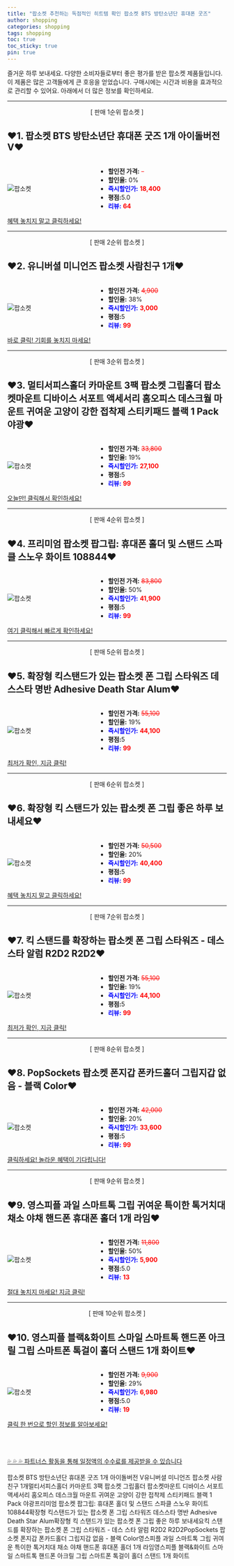 ```yaml
---
title: "팝소켓 추천하는 독점적인 히트템 확인 팝소켓 BTS 방탄소년단 휴대폰 굿즈"
author: shopping
categories: shopping
tags: shopping
toc: true
toc_sticky: true
pin: true
---
```

즐거운 하루 보내세요. 다양한 소비자들로부터 좋은 평가를 받은 팝소켓 제품들입니다. 이 제품은 많은 고객들에게 큰 호응을 얻었습니다. 구매시에는 시간과 비용을 효과적으로 관리할 수 있어요. 아래에서 더 많은 정보를 확인하세요.

---
<p class="toplist" style="margin: 0 auto; display: block; width: fit-content;">[ 판매 1순위 팝소켓 ]</p>

<h2><strong>❤️1. 팝소켓 BTS 방탄소년단 휴대폰 굿즈 1개 아이돌버전 V❤️</strong></h2>

<div style="display: flex; align-items: center;">
    <div style="flex: 0.4;">
        <img src="https://thumbnail6.coupangcdn.com/thumbnails/remote/230x230ex/image/retail/images/2020/05/08/12/2/af2926b3-723e-42f1-ba96-3b80e6c45ee1.jpg" alt="팝소켓" style="max-width: 100%;">
    </div>
    <div style="flex: 0.6; margin-left: 10px;">
        <ul>
            <li><strong>할인전 가격:</strong> <del style="color: red;">-</del></li>
            <li><strong>할인율:</strong> 0%</li>
            <li><span style='color:blue'><strong>즉시할인가:</strong></span> <span style='color:red'><strong>18,400</strong></span></li>
            <li><strong>평점:</strong>5.0</li>
            <li><span style='color:blue'><strong>리뷰:</strong></span> <span style='color:red'><strong>64</strong></span></li>
        </ul>
    </div>
</div>
<div class="center">
    <a href="https://William4Davisa.github.io?lptag=AF9450613&subid=githubio&pageKey=1069357452&traceid=V0-153&itemId=2017151630&vendorItemId=70652180156" class="myButton">
        혜택 놓치지 말고 클릭하세요!
    </a>
</div>


---
<p class="toplist" style="margin: 0 auto; display: block; width: fit-content;">[ 판매 2순위 팝소켓 ]</p>

<h2><strong>❤️2. 유니버셜 미니언즈 팝소켓 사람친구 1개❤️</strong></h2>

<div style="display: flex; align-items: center;">
    <div style="flex: 0.4;">
        <img src="https://thumbnail6.coupangcdn.com/thumbnails/remote/230x230ex/image/vendor_inventory/10e2/ec6a3cdfee602e458b739b0150b6527883794fec16854e13576063aef735.jpg" alt="팝소켓" style="max-width: 100%;">
    </div>
    <div style="flex: 0.6; margin-left: 10px;">
        <ul>
            <li><strong>할인전 가격:</strong> <del style="color: red;">4,900</del></li>
            <li><strong>할인율:</strong> 38%</li>
            <li><span style='color:blue'><strong>즉시할인가:</strong></span> <span style='color:red'><strong>3,000</strong></span></li>
            <li><strong>평점:</strong>5</li>
            <li><span style='color:blue'><strong>리뷰:</strong></span> <span style='color:red'><strong>99</strong></span></li>
        </ul>
    </div>
</div>
<div class="center">
    <a href="https://William4Davisa.github.io?lptag=AF9450613&subid=githubio&pageKey=5648942370&traceid=V0-153&itemId=9237550697&vendorItemId=76523182419" class="myButton">
        바로 클릭! 기회를 놓치지 마세요!
    </a>
</div>


---
<p class="toplist" style="margin: 0 auto; display: block; width: fit-content;">[ 판매 3순위 팝소켓 ]</p>

<h2><strong>❤️3. 멀티서피스홀더 카마운트 3팩 팝소켓 그립홀더 팝소켓마운트 디바이스 서포트 액세서리 홈오피스 데스크월 마운트 귀여운 고양이 강한 접착제 스티키패드 블랙 1 Pack 야광❤️</strong></h2>

<div style="display: flex; align-items: center;">
    <div style="flex: 0.4;">
        <img src="https://thumbnail9.coupangcdn.com/thumbnails/remote/230x230ex/image/vendor_inventory/4324/01b9d106ab291274e5ad45285bf23b0a4d7245fb2ee1c22529850aea21db.jpg" alt="팝소켓" style="max-width: 100%;">
    </div>
    <div style="flex: 0.6; margin-left: 10px;">
        <ul>
            <li><strong>할인전 가격:</strong> <del style="color: red;">33,800</del></li>
            <li><strong>할인율:</strong> 19%</li>
            <li><span style='color:blue'><strong>즉시할인가:</strong></span> <span style='color:red'><strong>27,100</strong></span></li>
            <li><strong>평점:</strong>5</li>
            <li><span style='color:blue'><strong>리뷰:</strong></span> <span style='color:red'><strong>99</strong></span></li>
        </ul>
    </div>
</div>
<div class="center">
    <a href="https://William4Davisa.github.io?lptag=AF9450613&subid=githubio&pageKey=8007285781&traceid=V0-153&itemId=22323354792&vendorItemId=90778415398" class="myButton">
        오늘만! 클릭해서 확인하세요!
    </a>
</div>


---
<p class="toplist" style="margin: 0 auto; display: block; width: fit-content;">[ 판매 4순위 팝소켓 ]</p>

<h2><strong>❤️4. 프리미엄 팝소켓 팝그립: 휴대폰 홀더 및 스탠드 스파클 스노우 화이트 108844❤️</strong></h2>

<div style="display: flex; align-items: center;">
    <div style="flex: 0.4;">
        <img src="https://thumbnail6.coupangcdn.com/thumbnails/remote/230x230ex/image/vendor_inventory/3985/414383b8fa0612b0e61ebf2c034029cafc963acfcab12c110d3c0104bd98.jpg" alt="팝소켓" style="max-width: 100%;">
    </div>
    <div style="flex: 0.6; margin-left: 10px;">
        <ul>
            <li><strong>할인전 가격:</strong> <del style="color: red;">83,800</del></li>
            <li><strong>할인율:</strong> 50%</li>
            <li><span style='color:blue'><strong>즉시할인가:</strong></span> <span style='color:red'><strong>41,900</strong></span></li>
            <li><strong>평점:</strong>5</li>
            <li><span style='color:blue'><strong>리뷰:</strong></span> <span style='color:red'><strong>99</strong></span></li>
        </ul>
    </div>
</div>
<div class="center">
    <a href="https://William4Davisa.github.io?lptag=AF9450613&subid=githubio&pageKey=8099304119&traceid=V0-153&itemId=22902516058&vendorItemId=89937014809" class="myButton">
        여기 클릭해서 빠르게 확인하세요!
    </a>
</div>


---
<p class="toplist" style="margin: 0 auto; display: block; width: fit-content;">[ 판매 5순위 팝소켓 ]</p>

<h2><strong>❤️5. 확장형 킥스탠드가 있는 팝소켓 폰 그립 스타워즈 데스스타 명반 Adhesive Death Star Alum❤️</strong></h2>

<div style="display: flex; align-items: center;">
    <div style="flex: 0.4;">
        <img src="https://thumbnail8.coupangcdn.com/thumbnails/remote/230x230ex/image/vendor_inventory/d317/16e22c1e68cec5d511221fc35f8c606b3d5f66a8fb7727c8cb9a2933c492.jpg" alt="팝소켓" style="max-width: 100%;">
    </div>
    <div style="flex: 0.6; margin-left: 10px;">
        <ul>
            <li><strong>할인전 가격:</strong> <del style="color: red;">55,100</del></li>
            <li><strong>할인율:</strong> 19%</li>
            <li><span style='color:blue'><strong>즉시할인가:</strong></span> <span style='color:red'><strong>44,100</strong></span></li>
            <li><strong>평점:</strong>5</li>
            <li><span style='color:blue'><strong>리뷰:</strong></span> <span style='color:red'><strong>99</strong></span></li>
        </ul>
    </div>
</div>
<div class="center">
    <a href="https://William4Davisa.github.io?lptag=AF9450613&subid=githubio&pageKey=8142599892&traceid=V0-153&itemId=23140853538&vendorItemId=90777275379" class="myButton">
        최저가 확인, 지금 클릭!
    </a>
</div>


---
<p class="toplist" style="margin: 0 auto; display: block; width: fit-content;">[ 판매 6순위 팝소켓 ]</p>

<h2><strong>❤️6. 확장형 킥 스탠드가 있는 팝소켓 폰 그립 좋은 하루 보내세요❤️</strong></h2>

<div style="display: flex; align-items: center;">
    <div style="flex: 0.4;">
        <img src="https://thumbnail7.coupangcdn.com/thumbnails/remote/230x230ex/image/vendor_inventory/3c93/7fb0e9f6c5a76fb77a01b6dd7ec033021a4c68a5d89955112f9d7cc7d1ec.jpg" alt="팝소켓" style="max-width: 100%;">
    </div>
    <div style="flex: 0.6; margin-left: 10px;">
        <ul>
            <li><strong>할인전 가격:</strong> <del style="color: red;">50,500</del></li>
            <li><strong>할인율:</strong> 20%</li>
            <li><span style='color:blue'><strong>즉시할인가:</strong></span> <span style='color:red'><strong>40,400</strong></span></li>
            <li><strong>평점:</strong>5</li>
            <li><span style='color:blue'><strong>리뷰:</strong></span> <span style='color:red'><strong>99</strong></span></li>
        </ul>
    </div>
</div>
<div class="center">
    <a href="https://William4Davisa.github.io?lptag=AF9450613&subid=githubio&pageKey=8093434495&traceid=V0-153&itemId=22867393910&vendorItemId=89902014227" class="myButton">
        혜택 놓치지 말고 클릭하세요!
    </a>
</div>


---
<p class="toplist" style="margin: 0 auto; display: block; width: fit-content;">[ 판매 7순위 팝소켓 ]</p>

<h2><strong>❤️7. 킥 스탠드를 확장하는 팝소켓 폰 그립 스타워즈 - 데스 스타 알럼 R2D2 R2D2❤️</strong></h2>

<div style="display: flex; align-items: center;">
    <div style="flex: 0.4;">
        <img src="https://thumbnail7.coupangcdn.com/thumbnails/remote/230x230ex/image/vendor_inventory/1760/906ae97e567061bca074a50de633714c2ccd8c4e545a0e39fd1134510cf7.jpg" alt="팝소켓" style="max-width: 100%;">
    </div>
    <div style="flex: 0.6; margin-left: 10px;">
        <ul>
            <li><strong>할인전 가격:</strong> <del style="color: red;">55,100</del></li>
            <li><strong>할인율:</strong> 19%</li>
            <li><span style='color:blue'><strong>즉시할인가:</strong></span> <span style='color:red'><strong>44,100</strong></span></li>
            <li><strong>평점:</strong>5</li>
            <li><span style='color:blue'><strong>리뷰:</strong></span> <span style='color:red'><strong>99</strong></span></li>
        </ul>
    </div>
</div>
<div class="center">
    <a href="https://William4Davisa.github.io?lptag=AF9450613&subid=githubio&pageKey=7844379347&traceid=V0-153&itemId=21363540046&vendorItemId=90777334596" class="myButton">
        최저가 확인, 지금 클릭!
    </a>
</div>


---
<p class="toplist" style="margin: 0 auto; display: block; width: fit-content;">[ 판매 8순위 팝소켓 ]</p>

<h2><strong>❤️8. PopSockets 팝소켓 폰지갑 폰카드홀더 그립지갑 없음 - 블랙 Color❤️</strong></h2>

<div style="display: flex; align-items: center;">
    <div style="flex: 0.4;">
        <img src="https://thumbnail9.coupangcdn.com/thumbnails/remote/230x230ex/image/vendor_inventory/aade/b29ea55aa2670c44ff22daa7603c948a5554f0a5ec1f10b664d623eee258.jpg" alt="팝소켓" style="max-width: 100%;">
    </div>
    <div style="flex: 0.6; margin-left: 10px;">
        <ul>
            <li><strong>할인전 가격:</strong> <del style="color: red;">42,000</del></li>
            <li><strong>할인율:</strong> 20%</li>
            <li><span style='color:blue'><strong>즉시할인가:</strong></span> <span style='color:red'><strong>33,600</strong></span></li>
            <li><strong>평점:</strong>5</li>
            <li><span style='color:blue'><strong>리뷰:</strong></span> <span style='color:red'><strong>99</strong></span></li>
        </ul>
    </div>
</div>
<div class="center">
    <a href="https://William4Davisa.github.io?lptag=AF9450613&subid=githubio&pageKey=7973439771&traceid=V0-153&itemId=22091369449&vendorItemId=89646940741" class="myButton">
        클릭하세요! 놀라운 혜택이 기다립니다!
    </a>
</div>


---
<p class="toplist" style="margin: 0 auto; display: block; width: fit-content;">[ 판매 9순위 팝소켓 ]</p>

<h2><strong>❤️9. 영스피플 과일 스마트톡 그립 귀여운 특이한 톡거치대 채소 야채 핸드폰 휴대폰 홀더 1개 라임❤️</strong></h2>

<div style="display: flex; align-items: center;">
    <div style="flex: 0.4;">
        <img src="https://thumbnail8.coupangcdn.com/thumbnails/remote/230x230ex/image/vendor_inventory/20a3/717f2c2668e21d0e5170f1bbe1afb2f2f034ffaae57e81b8b0ad8acb8a95.jpg" alt="팝소켓" style="max-width: 100%;">
    </div>
    <div style="flex: 0.6; margin-left: 10px;">
        <ul>
            <li><strong>할인전 가격:</strong> <del style="color: red;">11,800</del></li>
            <li><strong>할인율:</strong> 50%</li>
            <li><span style='color:blue'><strong>즉시할인가:</strong></span> <span style='color:red'><strong>5,900</strong></span></li>
            <li><strong>평점:</strong>5.0</li>
            <li><span style='color:blue'><strong>리뷰:</strong></span> <span style='color:red'><strong>13</strong></span></li>
        </ul>
    </div>
</div>
<div class="center">
    <a href="https://William4Davisa.github.io?lptag=AF9450613&subid=githubio&pageKey=7993426889&traceid=V0-153&itemId=22225413546&vendorItemId=89271340815" class="myButton">
        절대 놓치지 마세요! 지금 클릭!
    </a>
</div>


---
<p class="toplist" style="margin: 0 auto; display: block; width: fit-content;">[ 판매 10순위 팝소켓 ]</p>

<h2><strong>❤️10. 영스피플 블랙&화이트 스마일 스마트톡 핸드폰 아크릴 그립 스마트폰 톡걸이 홀더 스탠드 1개 화이트❤️</strong></h2>

<div style="display: flex; align-items: center;">
    <div style="flex: 0.4;">
        <img src="https://thumbnail9.coupangcdn.com/thumbnails/remote/230x230ex/image/vendor_inventory/2f5b/9b87b5c185cc43d1915b05bcfa19ed8e9ede5d19164d590bcfb06ece71ec.jpg" alt="팝소켓" style="max-width: 100%;">
    </div>
    <div style="flex: 0.6; margin-left: 10px;">
        <ul>
            <li><strong>할인전 가격:</strong> <del style="color: red;">9,900</del></li>
            <li><strong>할인율:</strong> 29%</li>
            <li><span style='color:blue'><strong>즉시할인가:</strong></span> <span style='color:red'><strong>6,980</strong></span></li>
            <li><strong>평점:</strong>5.0</li>
            <li><span style='color:blue'><strong>리뷰:</strong></span> <span style='color:red'><strong>19</strong></span></li>
        </ul>
    </div>
</div>
<div class="center">
    <a href="https://William4Davisa.github.io?lptag=AF9450613&subid=githubio&pageKey=7814104774&traceid=V0-153&itemId=21204512555&vendorItemId=88726539966" class="myButton">
        클릭 한 번으로 할인 정보를 알아보세요!
    </a>
</div>

<br><br><br>[💦 💦 💦 파트너스 활동을 통해 일정액의 수수료를 제공받을 수 있습니다](https://link.coupang.com/a/bcpT2c)<br><br>팝소켓 BTS 방탄소년단 휴대폰 굿즈 1개 아이돌버전 V유니버셜 미니언즈 팝소켓 사람친구 1개멀티서피스홀더 카마운트 3팩 팝소켓 그립홀더 팝소켓마운트 디바이스 서포트 액세서리 홈오피스 데스크월 마운트 귀여운 고양이 강한 접착제 스티키패드 블랙 1 Pack 야광프리미엄 팝소켓 팝그립: 휴대폰 홀더 및 스탠드 스파클 스노우 화이트 108844확장형 킥스탠드가 있는 팝소켓 폰 그립 스타워즈 데스스타 명반 Adhesive Death Star Alum확장형 킥 스탠드가 있는 팝소켓 폰 그립 좋은 하루 보내세요킥 스탠드를 확장하는 팝소켓 폰 그립 스타워즈 - 데스 스타 알럼 R2D2 R2D2PopSockets 팝소켓 폰지갑 폰카드홀더 그립지갑 없음 - 블랙 Color영스피플 과일 스마트톡 그립 귀여운 특이한 톡거치대 채소 야채 핸드폰 휴대폰 홀더 1개 라임영스피플 블랙&화이트 스마일 스마트톡 핸드폰 아크릴 그립 스마트폰 톡걸이 홀더 스탠드 1개 화이트